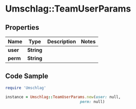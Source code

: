 # Umschlag::TeamUserParams

## Properties

Name | Type | Description | Notes
------------ | ------------- | ------------- | -------------
**user** | **String** |  | 
**perm** | **String** |  | 

## Code Sample

```ruby
require 'Umschlag'

instance = Umschlag::TeamUserParams.new(user: null,
                                 perm: null)
```


